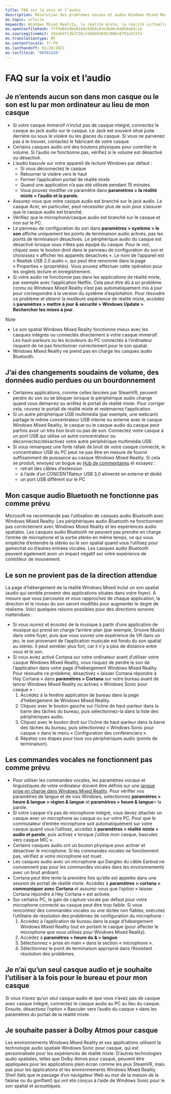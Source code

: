 ```yaml
---
title: FAQ sur la voix et l’audio
description: Résolution des problèmes vocaux et audio Windows Mixed Reality qui va au-delà de notre documentation de support technique standard.
ms.topic: article
keywords: Windows Mixed Reality, la réalité mixte, la réalité virtuelle, VR, MR, dépannage, erreurs, aide, support, problèmes audio, problèmes vocaux
ms.openlocfilehash: fff5d661dbe61d4c9364c83e3bd0c6ddb8ab5cc6
ms.sourcegitcommit: d3a3b4f13b3728cfdd4d43035c806c0791d3f2fe
ms.translationtype: MT
ms.contentlocale: fr-FR
ms.lasthandoff: 01/20/2021
ms.locfileid: "98581410"
---
```

# <a name="speech-and-audio-faqs"></a>FAQ sur la voix et l’audio

## <a name="i-cant-hear-any-sound-in-my-headset-or-sound-is-playing-through-my-computer-instead-of-my-headset"></a>Je n’entends aucun son dans mon casque ou le son est lu par mon ordinateur au lieu de mon casque

* Si votre casque immersif n’inclut pas de casque intégré, connectez le casque au jack audio sur le casque. Le Jack est souvent situé juste derrière ou sous le visière ou les glaces du casque. Si vous ne parvenez pas à le trouver, contactez le fabricant de votre casque.
* Certains casques audio ont des boutons physiques pour contrôler le volume. Si l’audio ne fonctionne pas, vérifiez si le volume est désactivé ou désactivé.
* L’audio bascule sur votre appareil de lecture Windows par défaut : 
    * Si vous déconnectez le casque
    * Retourner la visière vers le haut
    * Fermer l’application portail de réalité mixte
    * Quand une application n’a pas été utilisée pendant 15 minutes. 
    * Vous pouvez modifier ce paramètre dans **paramètres > la réalité mixte > l’audio et la parole.**
* Assurez-vous que votre casque audio est branché sur le jack audio. Le casque Acer, en particulier, peut nécessiter plus de soin pour s’assurer que le casque audio est branché.
* Vérifiez que le microphone/casque audio est branché sur le casque et non sur le PC.
* Le panneau de configuration du son dans **paramètres > système > le son** affiche uniquement les points de terminaison audio activés, pas les points de terminaison désactivés. Le périphérique audio du casque est désactivé lorsque vous n’êtes pas équipé du casque. Pour le voir, cliquez avec le bouton droit dans le panneau de configuration du son et choisissez « afficher les appareils désactivés ». Le nom de l’appareil est « Realtek USB 2.0 audio », qui peut être renommé dans la page « Properties » (propriétés). Vous pouvez effectuer cette opération pour les onglets lecture et enregistrement.
* Si votre audio ne fonctionne pas dans les applications de réalité mixte, par exemple avec l’application Netflix. Cela peut être dû à un problème connu où Windows Mixed Reality n’est pas automatiquement mis à jour pour correspondre à la version du système d’exploitation. Pour résoudre ce problème et obtenir la meilleure expérience de réalité mixte, accédez à **paramètres > mettre à jour & sécurité > Windows Update > Rechercher les mises à jour**.

> [!NOTE]
> * Le son spatial Windows Mixed Reality fonctionne mieux avec les casques intégrés ou connectés directement à votre casque immersif. Les haut-parleurs ou les écouteurs du PC connectés à l’ordinateur risquent de ne pas fonctionner correctement pour le son spatial.
> * Windows Mixed Reality ne prend pas en charge les casques audio Bluetooth.

## <a name="im-experiencing-sudden-volume-changes-lost-audio-or-buzzing"></a>J’ai des changements soudains de volume, des données audio perdues ou un bourdonnement

* Certaines applications, comme celles lancées par SteamVR, peuvent perdre du son ou se bloquer lorsque le périphérique audio change quand vous démarrez ou arrêtez le portail de réalité mixte. Pour corriger cela, rouvrez le portail de réalité mixte et redémarrez l’application.
* Si un autre périphérique USB multimédia (par exemple, une webcam) partage le même concentrateur USB interne ou externe avec le casque Windows Mixed Reality, le casque ou le casque audio du casque peut parfois avoir un très bon bruit ou pas de son. Connectez votre casque à un port USB qui utilise un autre concentrateur ou déconnectez/désactivez votre autre périphérique multimédia USB.
* Si vous remarquez une forte rafale de bruit de votre casque connecté, le concentrateur USB du PC peut ne pas être en mesure de fournir suffisamment de puissance au casque Windows Mixed Reality. Si cela se produit, envoyez un bogue au [Hub de commentaires](/hololens/hololens-feedback) et essayez :
    * retrait des câbles d’extension
    * à l’aide d’un CONCENTRateur USB 3,0 alimenté en externe et dédié
    * un port USB différent sur le PC

## <a name="my-bluetooth-audio-headset-isnt-working-as-expected"></a>Mon casque audio Bluetooth ne fonctionne pas comme prévu

Microsoft ne recommande pas l’utilisation de casques audio Bluetooth avec Windows Mixed Reality. Les périphériques audio Bluetooth ne fonctionnent pas correctement avec Windows Mixed Reality et les expériences audio spatiales. Les casques audio Bluetooth ne peuvent pas prendre en charge l’entrée de microphone et la sortie stéréo en même temps, ce qui vous empêche d’entendre la stéréo ou le son spatial quand vous l’utilisez pour gamechat ou d’autres entrées vocales. Les casques audio Bluetooth peuvent également avoir un impact négatif sur votre expérience de contrôleur de mouvement.

## <a name="sound-isnt-coming-from-expected-directions"></a>Le son ne provient pas de la direction attendue

La page d’hébergement de la réalité Windows Mixed inclut un son spatial (audio qui semble provenir des applications situées dans votre foyer). À mesure que vous parcourez et vous rapprochez de chaque application, la direction et le niveau du son seront modifiés pour augmenter le degré de réalisme. Voici quelques raisons possibles pour des directions sonores inattendues :

* Si vous ouvrez et écoutez de la musique à partir d’une application de musique qui prend en charge l’arrière-plan (par exemple, Groove Music) dans votre foyer, puis que vous ouvrez une expérience de VR dans un jeu, le son provenant de l’application musicale est fondu du son spatial au stéréo. Il peut sembler plus fort, car il n’y a plus de distance entre vous et le son.
* Si vous aviez activé Cortana sur votre ordinateur avant d’utiliser votre casque Windows Mixed Reality, vous risquez de perdre le son de l’application dans votre page d’hébergement Windows Mixed Reality. Pour résoudre ce problème, désactivez « laisser Cortana répondre à Hey Cortana » dans **paramètres > Cortana** sur votre bureau avant de lancer Windows Mixed Reality ou activez « Windows Sonic pour casque » :
    1. Accédez à la fenêtre application de bureau dans la page d’hébergement de Windows Mixed Reality.
    2. Cliquez avec le bouton gauche sur l’icône de haut-parleur dans la barre des tâches du bureau, puis sélectionnez-la dans la liste des périphériques audio.
    3. Cliquez avec le bouton droit sur l’icône de haut-parleur dans la barre des tâches du bureau, puis sélectionnez « Windows Sonic pour casque » dans le menu « Configuration des conférenciers ».
    4. Répétez ces étapes pour tous vos périphériques audio (points de terminaison).

## <a name="speech-commands-are-not-working-as-expected"></a>Les commandes vocales ne fonctionnent pas comme prévu

* Pour utiliser les commandes vocales, les paramètres vocaux et linguistiques de votre ordinateur doivent être définis sur une [langue prise en charge dans Windows Mixed Reality](https://support.microsoft.com/help/4039262/windows-10-mixed-reality-setup-faq#Languages). Pour vérifier vos paramètres de langue et de voix Windows, sélectionnez **paramètres > heure & langue > région & langue** et **paramètres > heure & langue**> la parole.
* Si votre casque n’a pas de microphone intégré, vous devez attacher un casque avec un microphone au casque ou sur votre PC. Pour que le commutateur d’entrée microphone soit automatiquement sur votre casque quand vous l’utilisez, accédez à **paramètres > réalité mixte > audio et parole**, puis activez « lorsque j’utilise mon casque, basculez vers casque MIC ».
* Certains casques audio ont un bouton physique pour activer et désactiver le microphone. Si les commandes vocales ne fonctionnent pas, vérifiez si votre microphone est muet.
* Les casques audio avec un microphone qui Dangles du câble Earbud ne conviennent pas pour les commandes vocales dans les environnements avec un bruit ambiant.
* Cortana peut être lente la première fois qu’elle est appelée dans une session de portail de réalité mixte. Accédez à **paramètres > cortana > communiquer avec Cortana** et assurez-vous que l’option « laisser Cortana répondre à Hey Cortana » est activée.
* Sur certains PC, le gain de capture vocale par défaut pour votre microphone connecté au casque peut être trop faible. Si vous rencontrez des commandes vocales ou une dictée non fiables, exécutez l’utilitaire de résolution des problèmes de configuration du microphone :
    1. Accédez à l’application de bureau dans la page d’hébergement Windows Mixed Reality tout en portant le casque (pour affecter le microphone que vous utilisez pour Windows Mixed Reality).
    2. Accédez à **paramètres > heure du & > langue**.
    3. Sélectionnez « prise en main » dans la section « microphone ».
    4. Sélectionnez le point de terminaison approprié dans l’Assistant résolution des problèmes.

## <a name="i-only-have-one-audio-headset-and-i-want-to-use-it-for-both-desktop-and-my-headset"></a>Je n’ai qu’un seul casque audio et je souhaite l’utiliser à la fois pour le bureau et pour mon casque

Si vous n’avez qu’un seul casque audio et que vous n’avez pas de casque avec casque intégré, connectez le casque audio au PC au lieu du casque. Ensuite, désactivez l’option « Basculer vers l’audio du casque » dans les paramètres du portail de la réalité mixte.

## <a name="i-want-to-switch-to-dolby-atmos-for-headphones"></a>Je souhaite passer à Dolby Atmos pour casque

Les environnements Windows Mixed Reality et ses applications utilisent la technologie audio spatiale Windows Sonic pour casque, qui est personnalisée pour les expériences de réalité mixte. D’autres technologies audio spatiales, telles que Dolby Atmos pour casque, peuvent être appliquées pour les applications plein écran comme les jeux SteamVR, mais pas pour les applications et les environnements Windows Mixed Reality Shell (tels que le passage d’un navigateur Web au mur de la maison de la falaise ou du gonflant) qui ont été conçus à l’aide de Windows Sonic pour le son spatial et acoustiques.